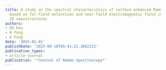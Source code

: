 ```yaml
---
title: A study on the spectral characteristics of surface enhanced Raman scattering
  based on far‐field extinction and near‐field electromagnetic field intensity of
  2D nanostructures
authors:
- KH Hsu
- N Fang
- K Fung
date: '2015-01-01'
publishDate: '2025-09-18T05:41:21.186231Z'
publication_types:
- article-journal
publication: '*Journal of Raman Spectroscopy*'
---
```

